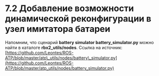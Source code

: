 # 7.2 Добавление возможности динамической реконфигурации в узел имитатора батареи

Напомним, что сценарий **battery simulator battery\_simulator.py** можно найти в каталоге **rbx2\_utils/nodes**.  Ссылка на источник: [https://github.com/Leontes/ROS-ATP/blob/master/atp\_utils/nodes/battery\_simulator.py](https://github.com/Leontes/ROS-ATP/blob/master/atp_utils/nodes/battery_simulator.py)

